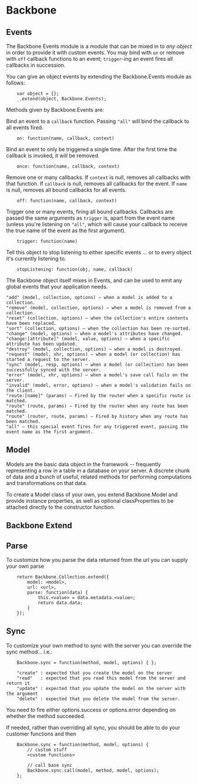 Backbone
========

Events
------
The Backbone Events module is a module that can be mixed in to *any object* in order to provide it with custom events. You may bind with `on` or remove with `off` callback functions to an event; `trigger`-ing an event fires all callbacks in succession.

You can give an object events by extending the Backbone.Events module as follows:

```
	var object = {};
	_.extend(object, Backbone.Events);
```

Methods given by Backbone.Events are:

Bind an event to a `callback` function. Passing `"all"` will bind the callback to all events fired.

```
	on: function(name, callback, context) 
```
Bind an event to only be triggered a single time. After the first time the callback is invoked, it will be removed.

```
	once: function(name, callback, context)
```

Remove one or many callbacks. If `context` is null, removes all callbacks with that function. If `callback` is null, removes all callbacks for the event. If `name` is null, removes all bound callbacks for all events.

```
 	off: function(name, callback, context)
```

Trigger one or many events, firing all bound callbacks. Callbacks are passed the same arguments as `trigger` is, apart from the event name (unless you're listening on `"all"`, which will cause your callback to receive the true name of the event as the first argument).

```
	trigger: function(name)
```

Tell this object to stop listening to either specific events ... or to every object it's currently listening to.
    
```
    stopListening: function(obj, name, callback)
```

The Backbone object itself mixes in Events, and can be used to emit any global events that your application needs.
```
"add" (model, collection, options) — when a model is added to a collection.
"remove" (model, collection, options) — when a model is removed from a collection.
"reset" (collection, options) — when the collection's entire contents have been replaced.
"sort" (collection, options) — when the collection has been re-sorted.
"change" (model, options) — when a model's attributes have changed.
"change:[attribute]" (model, value, options) — when a specific attribute has been updated.
"destroy" (model, collection, options) — when a model is destroyed.
"request" (model, xhr, options) — when a model (or collection) has started a request to the server.
"sync" (model, resp, options) — when a model (or collection) has been successfully synced with the server.
"error" (model, xhr, options) — when a model's save call fails on the server.
"invalid" (model, error, options) — when a model's validation fails on the client.
"route:[name]" (params) — Fired by the router when a specific route is matched.
"route" (route, params) — Fired by the router when any route has been matched.
"route" (router, route, params) — Fired by history when any route has been matched.
"all" — this special event fires for any triggered event, passing the event name as the first argument.
```

Model
-----
Models are the basic data object in the framework -- frequently representing a row in a table in a database on your server.  A discrete chunk of data and a bunch of useful, related methods for performing computations and transformations on that data.

To create a Model class of your own, you extend Backbone.Model and provide instance properties, as well as optional classProperties to be attached directly to the constructor function.


Backbone Extend
----------------


Parse
-----

To customize how you parse the data returned from the url you can supply your own parse

```
	return Backbone.Collection.extend({
		model: <model>,
		url: <url>,  
		parse: function(data) {
			this.<value> = data.metadata.<value>;
			return data.data;
		}
	});
```

Sync
----

To customize your own method to sync with the server you can override the sync method... i.e.:

```
	Backbone.sync = function(method, model, options) { };

	"create" : expected that you create the model on the server
	"read"   : expected that you read this model from the server and return it
	"update" : expected that you update the model on the server with the argument
	"delete" : expected that you delete the model from the server.
```

You need to fire either options.success or options.error depending on whether the method succeeded.

If needed, rather than overriding all sync, you should be able to do your customer functions and then 
```
	Backbone.sync = function(method, model, options) { 
		// custom stuff
		<custom functions>
			
		// call base sync
		Backbone.sync.call(model, method, model, options);
	};
```